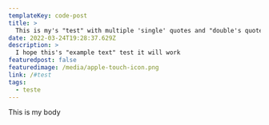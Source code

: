 ```yaml
---
templateKey: code-post
title: >
  This is my's "test" with multiple 'single' quotes and "double's quotes"
date: 2022-03-24T19:28:37.629Z
description: >
  I hope this's "example text" test it will work
featuredpost: false
featuredimage: /media/apple-touch-icon.png
link: /#test
tags:
  - teste
---
```


This is my body
